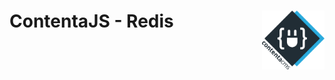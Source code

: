 # ContentaJS - Redis <img align="right" src="./logo.svg" alt="Contenta logo" title="Contenta logo" width="100">
